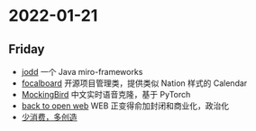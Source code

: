 # 2022-01-21

## Friday

- [jodd](https://jodd.org/) 一个 Java miro-frameworks
- [focalboard](https://github.com/mattermost/focalboard) 开源项目管理类，提供类似 Nation 样式的 Calendar
- [MockingBird](https://github.com/babysor/MockingBird) 中文实时语音克隆，基于 PyTorch
- [back to open web](https://neustadt.fr/essays/against-a-user-hostile-web/) WEB 正变得俞加封闭和商业化，政治化
- [少消费，多创造](https://telegra.ph/Consume-Less-Create-More-Its-More-Fun-12-04)

